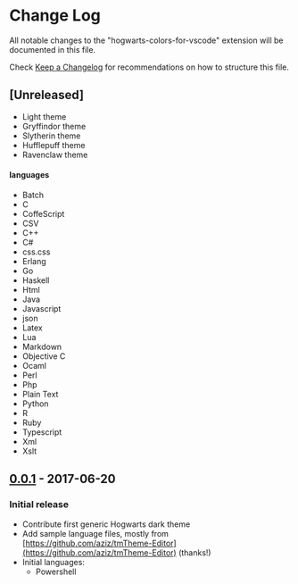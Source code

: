 # Change Log

All notable changes to the "hogwarts-colors-for-vscode" extension will be documented in this file.

Check [Keep a Changelog](http://keepachangelog.com/) for recommendations on how to structure this file.

## [Unreleased]

- Light theme
- Gryffindor theme
- Slytherin theme
- Hufflepuff theme
- Ravenclaw theme

#### languages

- Batch
- C
- CoffeScript
- CSV
- C++
- C#
- css.css
- Erlang
- Go
- Haskell
- Html
- Java
- Javascript
- json
- Latex
- Lua
- Markdown
- Objective C
- Ocaml
- Perl
- Php
- Plain Text
- Python
- R
- Ruby
- Typescript
- Xml
- Xslt

## [0.0.1] - 2017-06-20

### Initial release

- Contribute first generic Hogwarts dark theme
- Add sample language files, mostly from [https://github.com/aziz/tmTheme-Editor](https://github.com/aziz/tmTheme-Editor) (thanks!)
- Initial languages:
  - Powershell

[0.0.1]: https://github.com/xxxxx